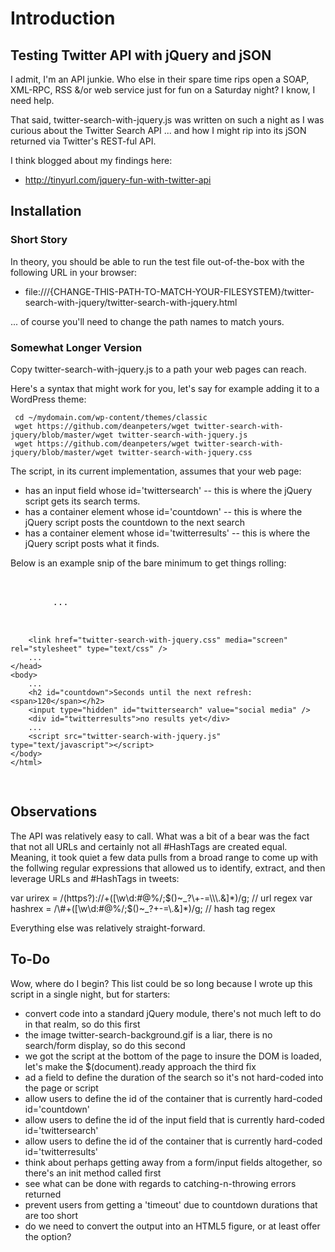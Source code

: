 Introduction
============

## Testing Twitter API with jQuery and jSON ##

I admit, I'm an API junkie. Who else in their spare time rips open a SOAP, XML-RPC, RSS &/or web 
service just for fun on a Saturday night? I know, I need help.

That said, twitter-search-with-jquery.js was written on such a night as I was curious about the 
Twitter Search API ... and how I might rip into its jSON returned via Twitter's REST-ful API.

I think blogged about my findings here:

* http://tinyurl.com/jquery-fun-with-twitter-api

## Installation ##

### Short Story ###

In theory, you should be able to run the test file out-of-the-box with the following URL in your browser:

* file:///{CHANGE-THIS-PATH-TO-MATCH-YOUR-FILESYSTEM}/twitter-search-with-jquery/twitter-search-with-jquery.html

... of course you'll need to change the path names to match yours.

### Somewhat Longer Version ###

Copy twitter-search-with-jquery.js to a path your web pages can reach.

Here's a syntax that might work for you, let's say for example adding it to a WordPress theme:

     cd ~/mydomain.com/wp-content/themes/classic
     wget https://github.com/deanpeters/wget twitter-search-with-jquery/blob/master/wget twitter-search-with-jquery.js
     wget https://github.com/deanpeters/wget twitter-search-with-jquery/blob/master/wget twitter-search-with-jquery.css

The script, in its current implementation, assumes that your web page:
* has an input field whose id='twittersearch' -- this is where the jQuery script gets its search terms.
* has a container element whose id='countdown' -- this is where the jQuery script posts the countdown to the next search
* has a container element whose id='twitterresults' -- this is where the jQuery script posts what it finds.

Below is an example snip of the bare minimum to get things rolling:
<pre>
	<html>
	<head>
		...
		<script src="http://ajax.googleapis.com/ajax/libs/jquery/1.3.2/jquery.min.js" type="text/javascript"></script>
		<link href="twitter-search-with-jquery.css" media="screen" rel="stylesheet" type="text/css" />
		...
	</head>
	<body>
		...
		<h2 id="countdown">Seconds until the next refresh: <span>120</span></h2>
		<input type="hidden" id="twittersearch" value="social media" />
		<div id="twitterresults">no results yet</div>
		...
		<script src="twitter-search-with-jquery.js" type="text/javascript"></script>
	</body>
	</html>
</pre>


## Observations ## 

The API was relatively easy to call. What was a bit of a bear was the fact that not all URLs and 
certainly not all #HashTags are created equal. Meaning, it took quiet a few data pulls from a 
broad range to come up with the follwing regular expressions that allowed us to identify, extract,
and then leverage URLs and #HashTags in tweets:

  var urirex = /(https?):\/\/+([\w\d:#@%\/;$()~_?\+-=\\\.&]*)/g;				// url regex
  var hashrex = /\#+([\w\d:#@%/;$()~_?\+-=\\\.&]*)/g;							// hash tag regex

Everything else was relatively straight-forward.

## To-Do ##

Wow, where do I begin? This list could be so long because I wrote up this script in a single night, but for starters:

* convert code into a standard jQuery module, there's not much left to do in that realm, so do this first
* the image twitter-search-background.gif is a liar, there is no search/form display, so do this second
* we got the script at the bottom of the page to insure the DOM is loaded, let's make the $(document).ready approach the third fix
* ad a field to define the duration of the search so it's not hard-coded into the page or script
* allow users to define the id of the container that is currently hard-coded id='countdown'
* allow users to define the id of the input field that is currently hard-coded id='twittersearch'
* allow users to define the id of the container that is currently hard-coded id='twitterresults'
* think about perhaps getting away from a form/input fields altogether, so there's an init method called first
* see what can be done with regards to catching-n-throwing errors returned
* prevent users from getting a 'timeout' due to countdown durations that are too short
* do we need to convert the output into an HTML5 figure, or at least offer the option?

